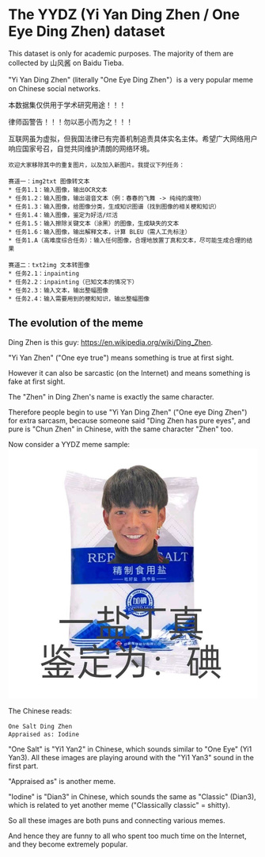 # The YYDZ (Yi Yan Ding Zhen / One Eye Ding Zhen) dataset

This dataset is only for academic purposes. The majority of them are collected by 山风酱 on Baidu Tieba.

"Yi Yan Ding Zhen" (literally "One Eye Ding Zhen"）is a very popular meme on Chinese social networks.

本数据集仅供用于学术研究用途！！！

律师函警告！！！勿以恶小而为之！！！

互联网虽为虚拟，但我国法律已有完善机制追责具体实名主体。希望广大网络用户响应国家号召，自觉共同维护清朗的网络环境。

```
欢迎大家移除其中的重复图片，以及加入新图片。我提议下列任务：

赛道一：img2txt 图像转文本
* 任务1.1：输入图像，输出OCR文本
* 任务1.2：输入图像，输出谐音文本（例：春春的飞舞 -> 纯纯的废物）
* 任务1.3：输入图像，给图像分类，生成知识图谱（找到图像的相关梗和知识）
* 任务1.4：输入图像，鉴定为好活/烂活
* 任务1.5：输入擦除关键文本（涂黑）的图像，生成缺失的文本
* 任务1.6：输入图像，输出解释文本，计算 BLEU（需人工先标注）
* 任务1.A（高难度综合任务）：输入任何图像，合理地放置丁真和文本，尽可能生成合理的结果

赛道二：txt2img 文本转图像
* 任务2.1：inpainting
* 任务2.2：inpainting（已知文本的情况下）
* 任务2.3：输入文本，输出整幅图像
* 任务2.4：输入需要用到的梗和知识，输出整幅图像
```
## The evolution of the meme

Ding Zhen is this guy: https://en.wikipedia.org/wiki/Ding_Zhen.

"Yi Yan Zhen" ("One eye true") means something is true at first sight.

However it can also be sarcastic (on the Internet) and means something is fake at first sight.

The "Zhen" in Ding Zhen's name is exactly the same character.

Therefore people begin to use "Yi Yan Ding Zhen" ("One eye Ding Zhen") for extra sarcasm, because someone said "Ding Zhen has pure eyes", and pure is "Chun Zhen" in Chinese, with the same character "Zhen" too.

Now consider a YYDZ meme sample:
![YYDZ_sample.jpg](YYDZ_sample.jpg)

The Chinese reads:
```
One Salt Ding Zhen
Appraised as: Iodine
```

"One Salt" is "Yi1 Yan2" in Chinese, which sounds similar to "One Eye" (Yi1 Yan3). All these images are playing around with the "Yi1 Yan3" sound in the first part.

"Appraised as" is another meme.

"Iodine" is "Dian3" in Chinese, which sounds the same as "Classic" (Dian3), which is related to yet another meme ("Classically classic" = shitty).

So all these images are both puns and connecting various memes.

And hence they are funny to all who spent too much time on the Internet, and they become extremely popular.
